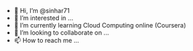 - 👋 Hi, I’m @sinhar71
- 👀 I’m interested in ...
- 🌱 I’m currently learning Cloud Computing online (Coursera)
- 💞️ I’m looking to collaborate on ...
- 📫 How to reach me ...

<!---
sinhar71/sinhar71 is a ✨ special ✨ repository because its `README.md` (this file) appears on your GitHub profile.
You can click the Preview link to take a look at your changes.
--->
